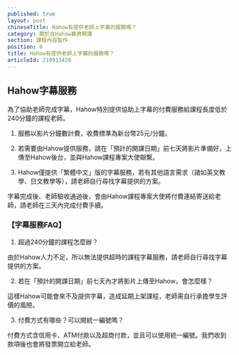 ```yaml
---
published: true
layout: post
chineseTitle: Hahow有提供老師上字幕的服務嗎？
category: 關於在Hahow募資開課
section: 課程內容製作
position: 6
title: Hahow有提供老師上字幕的服務嗎？
articleId: 219913428
---
```


## Hahow字幕服務

為了協助老師完成字幕，Hahow特別提供協助上字幕的付費服務給課程長度低於240分鐘的課程老師。

1. 服務以影片分鐘數計費，收費標準為新台幣25元/分鐘。

2. 若需要由Hahow提供服務，請在「預計的開課日期」前七天將影片準備好，上傳至Hahow後台，並與Hahow課程專案大使聯繫。

3. Hahow僅提供「繁體中文」版的字幕服務，若有其他語言需求（諸如英文教學、日文教學等），請老師自行尋找字幕提供的方案。

字幕完成後、老師驗收通過後，會由Hahow課程專案大使將付費連結寄送給老師，請老師在三天內完成付費手續。


### 【字幕服務FAQ】

1. 超過240分鐘的課程怎麼辦？

由於Hahow人力不足，所以無法提供超時的課程字幕服務，請老師自行尋找字幕提供的方案。

2. 若在「預計的開課日期」前七天內才將影片上傳至Hahow，會怎麼樣？

這樣Hahow可能會來不及提供字幕，造成延期上架課程，老師需自行承擔學生評價的風險。

3. 付費方式有哪些？可以開統一編號嗎？

付費方式含信用卡、ATM付款以及超商付款，並且可以使用統一編號。我們收到款項後也會將發票開立給老師。
